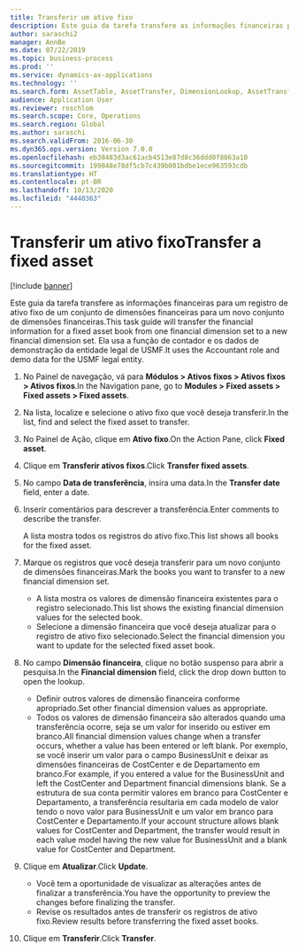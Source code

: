 ```yaml
---
title: Transferir um ativo fixo
description: Este guia da tarefa transfere as informações financeiras para um registro de ativo fixo de um conjunto de dimensões financeiras para um novo conjunto de dimensões financeiras.
author: saraschi2
manager: AnnBe
ms.date: 07/22/2019
ms.topic: business-process
ms.prod: ''
ms.service: dynamics-ax-applications
ms.technology: ''
ms.search.form: AssetTable, AssetTransfer, DimensionLookup, AssetTransferConfirmation
audience: Application User
ms.reviewer: roschlom
ms.search.scope: Core, Operations
ms.search.region: Global
ms.author: saraschi
ms.search.validFrom: 2016-06-30
ms.dyn365.ops.version: Version 7.0.0
ms.openlocfilehash: eb38483d3ac61acb4513e87d8c36ddd0f8863a10
ms.sourcegitcommit: 199848e78df5cb7c439b001bdbe1ece963593cdb
ms.translationtype: HT
ms.contentlocale: pt-BR
ms.lasthandoff: 10/13/2020
ms.locfileid: "4440363"
---
```

# <a name="transfer-a-fixed-asset"></a><span data-ttu-id="4be42-103">Transferir um ativo fixo</span><span class="sxs-lookup"><span data-stu-id="4be42-103">Transfer a fixed asset</span></span>

[!include [banner](../../includes/banner.md)]

<span data-ttu-id="4be42-104">Este guia da tarefa transfere as informações financeiras para um registro de ativo fixo de um conjunto de dimensões financeiras para um novo conjunto de dimensões financeiras.</span><span class="sxs-lookup"><span data-stu-id="4be42-104">This task guide will transfer the financial information for a fixed asset book from one financial dimension set to a new financial dimension set.</span></span>  <span data-ttu-id="4be42-105">Ela usa a função de contador e os dados de demonstração da entidade legal de USMF.</span><span class="sxs-lookup"><span data-stu-id="4be42-105">It uses the Accountant role and demo data for the USMF legal entity.</span></span>

1. <span data-ttu-id="4be42-106">No Painel de navegação, vá para **Módulos > Ativos fixos > Ativos fixos > Ativos fixos**.</span><span class="sxs-lookup"><span data-stu-id="4be42-106">In the Navigation pane, go to **Modules > Fixed assets > Fixed assets > Fixed assets**.</span></span>
2. <span data-ttu-id="4be42-107">Na lista, localize e selecione o ativo fixo que você deseja transferir.</span><span class="sxs-lookup"><span data-stu-id="4be42-107">In the list, find and select the fixed asset to transfer.</span></span>
3. <span data-ttu-id="4be42-108">No Painel de Ação, clique em **Ativo fixo**.</span><span class="sxs-lookup"><span data-stu-id="4be42-108">On the Action Pane, click **Fixed asset**.</span></span>
4. <span data-ttu-id="4be42-109">Clique em **Transferir ativos fixos**.</span><span class="sxs-lookup"><span data-stu-id="4be42-109">Click **Transfer fixed assets**.</span></span>
5. <span data-ttu-id="4be42-110">No campo **Data de transferência**, insira uma data.</span><span class="sxs-lookup"><span data-stu-id="4be42-110">In the **Transfer date** field, enter a date.</span></span>
6. <span data-ttu-id="4be42-111">Inserir comentários para descrever a transferência.</span><span class="sxs-lookup"><span data-stu-id="4be42-111">Enter comments to describe the transfer.</span></span>
    
    <span data-ttu-id="4be42-112">A lista mostra todos os registros do ativo fixo.</span><span class="sxs-lookup"><span data-stu-id="4be42-112">This list shows all books for the fixed asset.</span></span>  
7. <span data-ttu-id="4be42-113">Marque os registros que você deseja transferir para um novo conjunto de dimensões financeiras.</span><span class="sxs-lookup"><span data-stu-id="4be42-113">Mark the books you want to transfer to a new financial dimension set.</span></span>
    * <span data-ttu-id="4be42-114">A lista mostra os valores de dimensão financeira existentes para o registro selecionado.</span><span class="sxs-lookup"><span data-stu-id="4be42-114">This list shows the existing financial dimension values for the selected book.</span></span>  
    * <span data-ttu-id="4be42-115">Selecione a dimensão financeira que você deseja atualizar para o registro de ativo fixo selecionado.</span><span class="sxs-lookup"><span data-stu-id="4be42-115">Select the financial dimension you want to update for the selected fixed asset book.</span></span>  
8. <span data-ttu-id="4be42-116">No campo **Dimensão financeira**, clique no botão suspenso para abrir a pesquisa.</span><span class="sxs-lookup"><span data-stu-id="4be42-116">In the **Financial dimension** field, click the drop down button to open the lookup.</span></span>
    * <span data-ttu-id="4be42-117">Definir outros valores de dimensão financeira conforme apropriado.</span><span class="sxs-lookup"><span data-stu-id="4be42-117">Set other financial dimension values as appropriate.</span></span>  
    * <span data-ttu-id="4be42-118">Todos os valores de dimensão financeira são alterados quando uma transferência ocorre, seja se um valor for inserido ou estiver em branco.</span><span class="sxs-lookup"><span data-stu-id="4be42-118">All financial dimension values change when a transfer occurs, whether a value has been entered or left blank.</span></span> <span data-ttu-id="4be42-119">Por exemplo, se você inserir um valor para o campo BusinessUnit e deixar as dimensões financeiras de CostCenter e de Departamento em branco.</span><span class="sxs-lookup"><span data-stu-id="4be42-119">For example, if you entered a value for the BusinessUnit and left the CostCenter and Department financial dimensions blank.</span></span> <span data-ttu-id="4be42-120">Se a estrutura de sua conta permitir valores em branco para CostCenter e Departamento, a transferência resultaria em cada modelo de valor tendo o novo valor para BusinessUnit e um valor em branco para CostCenter e Departamento.</span><span class="sxs-lookup"><span data-stu-id="4be42-120">If your account structure allows blank values for CostCenter and Department, the transfer would result in each value model having the new value for BusinessUnit and a blank value for CostCenter and Department.</span></span>  
9. <span data-ttu-id="4be42-121">Clique em **Atualizar**.</span><span class="sxs-lookup"><span data-stu-id="4be42-121">Click **Update**.</span></span>
    * <span data-ttu-id="4be42-122">Você tem a oportunidade de visualizar as alterações antes de finalizar a transferência.</span><span class="sxs-lookup"><span data-stu-id="4be42-122">You have the opportunity to preview the changes before finalizing the transfer.</span></span>  
    * <span data-ttu-id="4be42-123">Revise os resultados antes de transferir os registros de ativo fixo.</span><span class="sxs-lookup"><span data-stu-id="4be42-123">Review results before transferring the fixed asset books.</span></span>  
10. <span data-ttu-id="4be42-124">Clique em **Transferir**.</span><span class="sxs-lookup"><span data-stu-id="4be42-124">Click **Transfer**.</span></span>

